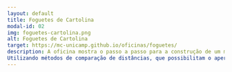 ```yaml
---
layout: default
title: Foguetes de Cartolina
modal-id: 02
img: foguetes-cartolina.png
alt: Foguetes de Cartolina
target: https://mc-unicamp.github.io/oficinas/foguetes/
description: A oficina mostra o passo a passo para a construção de um modelo de foguete de cartolina, e outros matérias simples, abordando conceitos científicos relacionados à ciência do voo. 
Utilizando métodos de comparação de distâncias, que possibilitam o aperfeiçoamento do projeto, demonstra formas de pensar dos cientistas, diante de desafios. Faixa etária recomendada: 10 a 15 anos.
---
```

